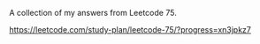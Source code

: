 A collection of my answers from Leetcode 75.

https://leetcode.com/study-plan/leetcode-75/?progress=xn3jpkz7
